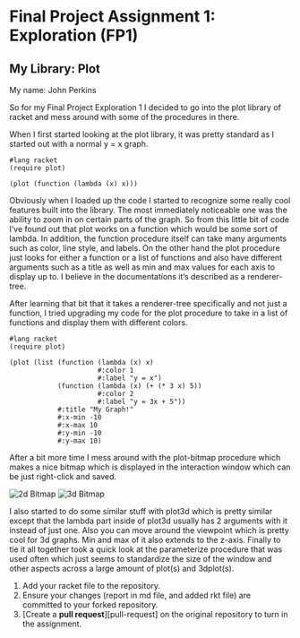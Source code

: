 # Final Project Assignment 1: Exploration (FP1)
## My Library: Plot
My name: John Perkins


So for my Final Project Exploration 1 I decided to go into the plot library of racket and mess around with some of the procedures in there. 

When I first started looking at the plot library, it was pretty standard as I started out with a normal y = x graph.

```racket
#lang racket
(require plot)

(plot (function (lambda (x) x)))
```

Obviously when I loaded up the code I started to recognize some really cool features built into the library. The most immediately noticeable one was the ability to zoom in on certain parts of the graph. So from this little bit of code I’ve found out that plot works on a function which would be some sort of lambda. In addition, the function procedure itself can take many arguments such as color, line style, and labels. On the other hand the plot procedure just looks for either a function or a list of functions and also have different arguments such as a title as well as min and max values for each axis to display up to. I believe in the documentations it’s described as a renderer-tree.

After learning that bit that it takes a renderer-tree specifically and not just a function, I tried upgrading my code for the plot procedure to take in a list of functions and display them with different colors.

```racket
#lang racket
(require plot)

(plot (list (function (lambda (x) x)
                      #:color 1
                      #:label "y = x")
            (function (lambda (x) (+ (* 3 x) 5))
                      #:color 2
                      #:label "y = 3x + 5"))
            #:title "My Graph!"
            #:x-min -10
            #:x-max 10
            #:y-min -10
            #:y-max 10)
```

After a bit more time I mess around with the plot-bitmap procedure which makes a nice bitmap which is displayed in the interaction window which can be just right-click and saved.
 
![2d Bitmap](https://github.com/raghnall6402/FP1/blob/master/2dbitmap.png)
![3d Bitmap](https://github.com/raghnall6402/FP1/blob/master/3dbitmap.png)

I also started to do some similar stuff with plot3d which is pretty similar except that the lambda part inside of plot3d usually has 2 arguments with it instead of just one. Also you can move around the viewpoint which is pretty cool for 3d graphs. Min and max of it also extends to the z-axis. Finally to tie it all together took a quick look at the parameterize procedure that was used often which just seems to standardize the size of the window and other aspects across a large amount of plot(s) and 3dplot(s).


1. Add your racket file to the repository. 
1. Ensure your changes (report in md file, and added rkt file) are committed to your forked repository.
1. [Create a **pull request**][pull-request] on the original repository to turn in the assignment.

